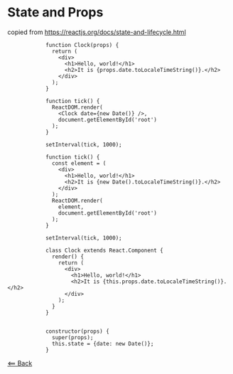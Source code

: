 # State and Props


copied from 
https://reactjs.org/docs/state-and-lifecycle.html

                function Clock(props) {
                  return (
                    <div>
                      <h1>Hello, world!</h1>
                      <h2>It is {props.date.toLocaleTimeString()}.</h2>
                    </div>
                  );
                }

                function tick() {
                  ReactDOM.render(
                    <Clock date={new Date()} />,
                    document.getElementById('root')
                  );
                }

                setInterval(tick, 1000);

                function tick() {
                  const element = (
                    <div>
                      <h1>Hello, world!</h1>
                      <h2>It is {new Date().toLocaleTimeString()}.</h2>
                    </div>
                  );
                  ReactDOM.render(
                    element,
                    document.getElementById('root')
                  );
                }

                setInterval(tick, 1000);

                class Clock extends React.Component {
                  render() {
                    return (
                      <div>
                        <h1>Hello, world!</h1>
                        <h2>It is {this.props.date.toLocaleTimeString()}.</h2>
                      </div>
                    );
                  }
                }


                constructor(props) {
                  super(props);
                  this.state = {date: new Date()};
                }



[<== Back](README.md)